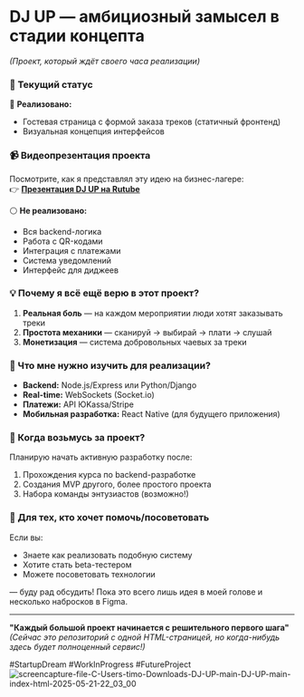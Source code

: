 # **DJ UP — амбициозный замысел в стадии концепта**  
*(Проект, который ждёт своего часа реализации)*  

### **🎯 Текущий статус**  
🔴 **Реализовано:**  
- Гостевая страница с формой заказа треков (статичный фронтенд)  
- Визуальная концепция интерфейсов
  
### **📹 Видеопрезентация проекта**  
Посмотрите, как я представлял эту идею на бизнес-лагере:  
👉 **[Презентация DJ UP на Rutube](https://rutube.ru/video/private/4d65368e9437f7115a7e9ddd0b075813/?p=kw2xwUZGHJnfkkAL329_Rw)**  

⚪ **Не реализовано:**  
- Вся backend-логика  
- Работа с QR-кодами  
- Интеграция с платежами  
- Система уведомлений  
- Интерфейс для диджеев  

### **💡 Почему я всё ещё верю в этот проект?**  
1. **Реальная боль** — на каждом мероприятии люди хотят заказывать треки  
2. **Простота механики** — сканируй → выбирай → плати → слушай  
3. **Монетизация** — система добровольных чаевых за треки  

### **🧠 Что мне нужно изучить для реализации?**  
- **Backend:** Node.js/Express или Python/Django  
- **Real-time:** WebSockets (Socket.io)  
- **Платежи:** API ЮKassa/Stripe  
- **Мобильная разработка:** React Native (для будущего приложения)  

### **📅 Когда возьмусь за проект?**  
Планирую начать активную разработку после:  
1. Прохождения курса по backend-разработке  
2. Создания MVP другого, более простого проекта  
3. Набора команды энтузиастов (возможно!)  

### **💬 Для тех, кто хочет помочь/посоветовать**  
Если вы:  
- Знаете как реализовать подобную систему  
- Хотите стать beta-тестером  
- Можете посоветовать технологии  

— буду рад обсудить! Пока это всего лишь идея в моей голове и несколько набросков в Figma.  

---  
**"Каждый большой проект начинается с решительного первого шага"**  
*(Сейчас это репозиторий с одной HTML-страницей, но когда-нибудь здесь будет полноценный сервис!)*  

#StartupDream #WorkInProgress #FutureProject
![screencapture-file-C-Users-timo-Downloads-DJ-UP-main-DJ-UP-main-index-html-2025-05-21-22_03_00](https://github.com/user-attachments/assets/7e0c1fd5-4443-41f6-aca3-20beac9227bb)
